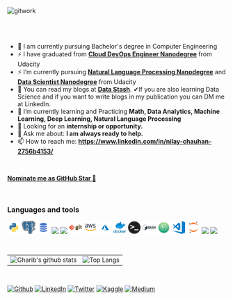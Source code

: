 ![gitwork](https://user-images.githubusercontent.com/44708711/100897704-fbb48900-34e5-11eb-878a-00f20251c746.jpg)
<br />
<br />
<br />
<br />
- 🔭 I am currently pursuing Bachelor's degree in Computer Engineering
- ⚡ I have graduated from **[Cloud DevOps Engineer Nanodegree](https://confirm.udacity.com/HG9MGK5L)** from Udacity
- ⚡ I’m currently pursuing **[Natural Language Processing Nanodegree](https://www.udacity.com/course/natural-language-processing-nanodegree--nd892)** and **[Data Scientist Nanodegree](https://www.udacity.com/course/data-scientist-nanodegree--nd025)** from Udacity
- 👑 You can read my blogs at **[Data Stash](https://medium.com/data-stash)**. ✔If you are also learning Data Science and if you want to write blogs in my publication you can DM me at LinkedIn.
- 🌱 I’m currently learning and Practicing  **Math, Data Analytics, Machine Learning, Deep Learning, Natural Language Processing**
- 👯 Looking for an **internship or opportunity.**
- 💬 Ask me about: **I am always ready to help.**
- 📫 How to reach me: **https://www.linkedin.com/in/nilay-chauhan-2756b4153/**

<br />

**[Nominate me as GitHub Star 🌟](https://stars.github.com/nominate/)**

<br />

### Languages and tools

<code><img height="30" src="https://raw.githubusercontent.com/github/explore/80688e429a7d4ef2fca1e82350fe8e3517d3494d/topics/python/python.png"></code>
<code><img height="30" src="https://raw.githubusercontent.com/github/explore/80688e429a7d4ef2fca1e82350fe8e3517d3494d/topics/postgresql/postgresql.png"></code>
<code><img height="30" src="https://raw.githubusercontent.com/github/explore/80688e429a7d4ef2fca1e82350fe8e3517d3494d/topics/sql/sql.png"></code>
<code><img height="30" src="https://user-images.githubusercontent.com/44708711/100903019-703df680-34eb-11eb-96cc-89b9607d0255.png"></code>
<code><img height="30" src="https://user-images.githubusercontent.com/44708711/100902775-3a990d80-34eb-11eb-9328-07aa3dbeb658.png"></code>
<code><img height="30" src="https://raw.githubusercontent.com/github/explore/80688e429a7d4ef2fca1e82350fe8e3517d3494d/topics/git/git.png"></code>
<code><img height="30" src="https://raw.githubusercontent.com/github/explore/80688e429a7d4ef2fca1e82350fe8e3517d3494d/topics/aws/aws.png"></code>
<code><img height="30" src="https://raw.githubusercontent.com/github/explore/80688e429a7d4ef2fca1e82350fe8e3517d3494d/topics/azure/azure.png"></code>
<code><img height="30" src="https://raw.githubusercontent.com/github/explore/80688e429a7d4ef2fca1e82350fe8e3517d3494d/topics/docker/docker.png"></code>
<code><img height="30" src="https://raw.githubusercontent.com/github/explore/80688e429a7d4ef2fca1e82350fe8e3517d3494d/topics/terminal/terminal.png"></code>
<code><img height="30" src="https://raw.githubusercontent.com/github/explore/80688e429a7d4ef2fca1e82350fe8e3517d3494d/topics/bash/bash.png"></code>
<code><img height="30" src="https://raw.githubusercontent.com/github/explore/80688e429a7d4ef2fca1e82350fe8e3517d3494d/topics/atom/atom.png"></code>
<code><img height="30" src="https://raw.githubusercontent.com/github/explore/80688e429a7d4ef2fca1e82350fe8e3517d3494d/topics/visual-studio-code/visual-studio-code.png"></code>
<code><img height="30" src="https://raw.githubusercontent.com/github/explore/80688e429a7d4ef2fca1e82350fe8e3517d3494d/topics/jupyter-notebook/jupyter-notebook.png"></code>
<code><img height="30" src="https://user-images.githubusercontent.com/44708711/100903610-1db10a00-34ec-11eb-91e1-52481053a3b9.png"></code>
<code><img height="30" src="https://user-images.githubusercontent.com/44708711/100903616-1f7acd80-34ec-11eb-8c44-ab60b70376ef.png"></code>


<br />


| | |
| ------------------------------------------------------------------------ | ------------------------------------------------------------- |
| ![Gharib's github stats](https://github-readme-stats.vercel.app/api?username=nilaychauhan&show_icons=true&theme=algolia&count_private=true) | ![Top Langs](https://github-readme-stats.vercel.app/api/top-langs/?username=nilaychauhan&theme=algolia) | ![Hackerrank](https://www.hackerrank.com/nilaychauhan0941)

<br />

[![Github](https://img.shields.io/badge/-Github-black?style=flat&labelColor=black&logo=github&logoColor=white "Github")](https://github.com/nilaychauhan "Github")
[![LinkedIn](https://img.shields.io/badge/-LinkedIn-blue?style=flat&logo=Linkedin&logoColor=white "LinkedIn")](https://www.linkedin.com/in/nilay-chauhan-2756b4153/ "LinkedIn")
[![Twitter](https://img.shields.io/badge/-Twitter-blue?style=flat&labelColor=blue&logo=twitter&logoColor=white "Twitter")](https://twitter.com/Nilay_S_Chauhan "Twitter")
[![Kaggle](https://img.shields.io/badge/-Kaggle-blue?style=flat&labelColor=blue&logo=kaggle&logoColor=white "Kaggle")](https://www.kaggle.com/nilaychauhan "Kaggle")
[![Medium](https://img.shields.io/badge/-Medium-blue?style=flat&labelColor=blue&logo=Medium&logoColor=white "Medium")](https://medium.com/data-stash "Medium")
